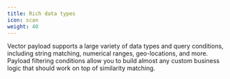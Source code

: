 ```yaml
---
title: Rich data types
icon: scan
weight: 40
---
```


Vector payload supports a large variety of data types and query conditions, including string matching, numerical ranges, geo-locations, and more. \
Payload filtering conditions allow you to build almost any custom business logic that should work on top of similarity matching.